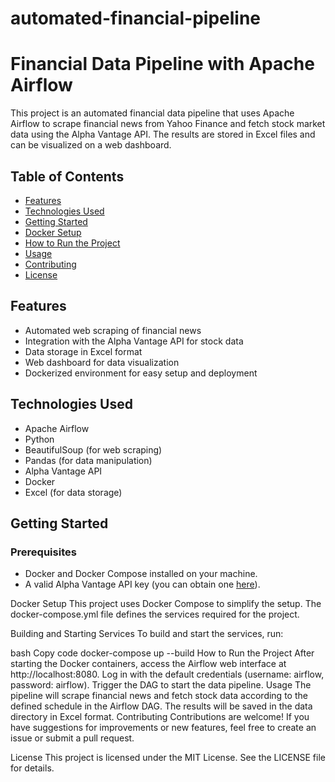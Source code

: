 # automated-financial-pipeline

# Financial Data Pipeline with Apache Airflow

This project is an automated financial data pipeline that uses Apache Airflow to scrape financial news from Yahoo Finance and fetch stock market data using the Alpha Vantage API. The results are stored in Excel files and can be visualized on a web dashboard.

## Table of Contents
- [Features](#features)
- [Technologies Used](#technologies-used)
- [Getting Started](#getting-started)
- [Docker Setup](#docker-setup)
- [How to Run the Project](#how-to-run-the-project)
- [Usage](#usage)
- [Contributing](#contributing)
- [License](#license)

## Features
- Automated web scraping of financial news
- Integration with the Alpha Vantage API for stock data
- Data storage in Excel format
- Web dashboard for data visualization
- Dockerized environment for easy setup and deployment

## Technologies Used
- Apache Airflow
- Python
- BeautifulSoup (for web scraping)
- Pandas (for data manipulation)
- Alpha Vantage API
- Docker
- Excel (for data storage)

## Getting Started
### Prerequisites
- Docker and Docker Compose installed on your machine.
- A valid Alpha Vantage API key (you can obtain one [here](https://www.alphavantage.co/support/#api-key)).

Docker Setup
This project uses Docker Compose to simplify the setup. The docker-compose.yml file defines the services required for the project.

Building and Starting Services
To build and start the services, run:

bash
Copy code
docker-compose up --build
How to Run the Project
After starting the Docker containers, access the Airflow web interface at http://localhost:8080.
Log in with the default credentials (username: airflow, password: airflow).
Trigger the DAG to start the data pipeline.
Usage
The pipeline will scrape financial news and fetch stock data according to the defined schedule in the Airflow DAG.
The results will be saved in the data directory in Excel format.
Contributing
Contributions are welcome! If you have suggestions for improvements or new features, feel free to create an issue or submit a pull request.

License
This project is licensed under the MIT License. See the LICENSE file for details.


